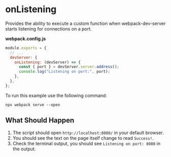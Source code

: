 # onListening

Provides the ability to execute a custom function when webpack-dev-server starts listening for connections on a port.

**webpack.config.js**

```js
module.exports = {
  // ...
  devServer: {
    onListening: (devServer) => {
      const { port } = devServer.server.address();
      console.log("Listening on port:", port);
    },
  },
};
```

To run this example use the following command:

```console
npx webpack serve --open
```

## What Should Happen

1. The script should open `http://localhost:8080/` in your default browser.
2. You should see the text on the page itself change to read `Success!`.
3. Check the terminal output, you should see `Listening on port: 8080` in the output.
